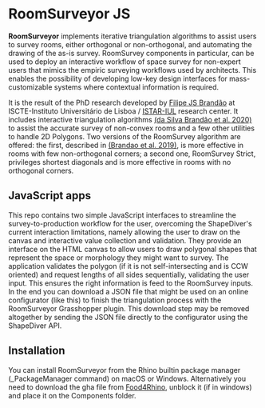 # RoomSurveyor JS

**RoomSurveyor** implements iterative triangulation algorithms to assist users to survey rooms, either orthogonal or non-orthogonal, and automating the drawing of the as-is survey. RoomSurvey components in particular, can be used to deploy an interactive workflow of space survey for non-expert users that mimics the empiric surveying workflows used by architects. This enables the possibility of developing low-key design interfaces for mass-customizable systems where contextual information is required.

It is the result of the PhD research developed by [Filipe JS Brandão](https://filipebrandao.pt) at ISCTE-Instituto Universitário de Lisboa / [ISTAR-IUL](http://istar.iscte-iul.pt) research center. It includes interactive triangulation algorithms [(da Silva Brandão et al. 2020)](http://link.springer.com/article/10.1007/s00004-020-00491-3) to assist the accurate survey of non-convex rooms and a few other utilities to handle 2D Polygons. Two versions of the RoomSurvey algorithm are offered: the first, described in [(Brandao et al. 2019)](http://papers.cumincad.org/cgi-bin/works/paper/ecaadesigradi2019_473), is more effective in rooms with few non-orthogonal corners; a second one, RoomSurvey Strict, privileges shortest diagonals and is more effective in rooms with no orthogonal corners.

## JavaScript apps
This repo contains two simple JavaScript interfaces to streamline the survey-to-production workflow for the user, overcoming the ShapeDiver's current interaction limitations, namely allowing the user to draw on the canvas and interactive value collection and validation. They provide an interface on the HTML canvas to allow users to draw polygonal shapes that represent the space or morphology they might want to survey. The application validates the polygon (if it is not self-intersecting and is CCW oriented) and request lengths of all sides sequentially, validating the user input. This ensures the right information is feed to the RoomSurvey inputs. In the end you can download a JSON file that might be used on an online configurator (like this) to finish the triangulation process with the RoomSurveyor Grasshopper plugin. This download step may be removed altogether by sending the JSON file directly to the configurator using the ShapeDiver API.

## Installation
You can install RoomSurveyor from the Rhino builtin package manager (_PackageManager command) on macOS or Windows.
Alternatively you need to download the gha file from [Food4Rhino](https://www.food4rhino.com/app/roomsurveyor), unblock it (if in windows) and place it on the Components folder.
